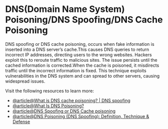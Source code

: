 # DNS(Domain Name System) Poisoning/DNS Spoofing/DNS Cache Poisoning

DNS spoofing or DNS cache poisoning, occurs when fake information is inserted into a DNS server’s cache.This causes DNS queries to return incorrect IP addresses, directing users to the wrong websites. Hackers exploit this to reroute traffic to malicious sites. The issue persists until the cached information is corrected.When the cache is poisoned, it misdirects traffic until the incorrect information is fixed. This technique exploits vulnerabilities in the DNS system and can spread to other servers, causing widespread issues.

Visit the following resources to learn more:


- [@article@What is DNS cache poisoning? | DNS spoofing](https://www.cloudflare.com/learning/dns/dns-cache-poisoning/)
- [@article@What Is DNS Poisoning?](https://www.fortinet.com/resources/cyberglossary/dns-poisoning)
- [@article@DNS Spoofing or DNS Cache poisoning](https://www.geeksforgeeks.org/dns-spoofing-or-dns-cache-poisoning/)
- [@article@DNS Poisoning (DNS Spoofing): Definition, Technique & Defense](https://www.okta.com/identity-101/dns-poisoning/)
